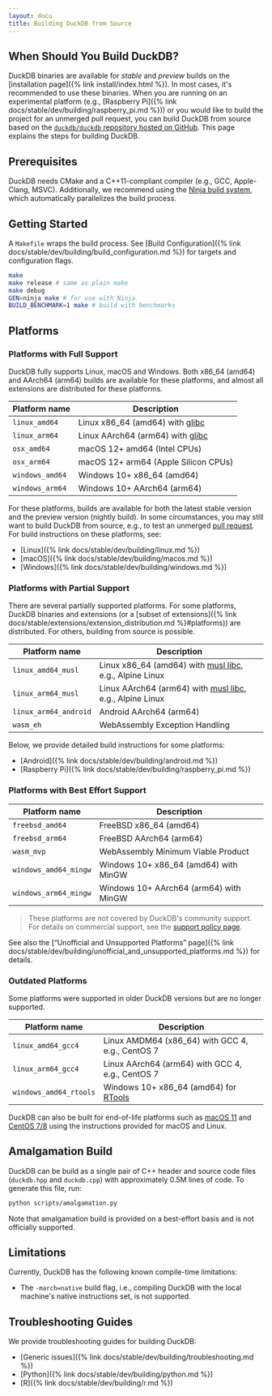 ```yaml
---
layout: docu
title: Building DuckDB from Source
---
```


## When Should You Build DuckDB?

DuckDB binaries are available for _stable_ and _preview_ builds on the [installation page]({% link install/index.html %}).
In most cases, it's recommended to use these binaries.
When you are running on an experimental platform (e.g., [Raspberry Pi]({% link docs/stable/dev/building/raspberry_pi.md %})) or you would like to build the project for an unmerged pull request,
you can build DuckDB from source based on the [`duckdb/duckdb` repository hosted on GitHub](https://github.com/duckdb/duckdb/).
This page explains the steps for building DuckDB.

## Prerequisites

DuckDB needs CMake and a C++11-compliant compiler (e.g., GCC, Apple-Clang, MSVC).
Additionally, we recommend using the [Ninja build system](https://ninja-build.org/), which automatically parallelizes the build process.

## Getting Started

A `Makefile` wraps the build process.
See [Build Configuration]({% link docs/stable/dev/building/build_configuration.md %}) for targets and configuration flags.

```bash
make
make release # same as plain make
make debug
GEN=ninja make # for use with Ninja
BUILD_BENCHMARK=1 make # build with benchmarks
```

## Platforms

### Platforms with Full Support

DuckDB fully supports Linux, macOS and Windows. Both x86_64 (amd64) and AArch64 (arm64) builds are available for these platforms, and almost all extensions are distributed for these platforms.

| Platform name      | Description                                                            |
|--------------------|------------------------------------------------------------------------|
| `linux_amd64`      | Linux x86_64 (amd64) with [glibc](https://www.gnu.org/software/libc/)  |
| `linux_arm64`      | Linux AArch64 (arm64) with [glibc](https://www.gnu.org/software/libc/) |
| `osx_amd64`        | macOS 12+ amd64 (Intel CPUs)                                           |
| `osx_arm64`        | macOS 12+ arm64 (Apple Silicon CPUs)                                   |
| `windows_amd64`    | Windows 10+ x86_64 (amd64)                                             |
| `windows_arm64`    | Windows 10+ AArch64 (arm64)                                            |

For these platforms, builds are available for both the latest stable version and the preview version (nightly build).
In some circumstances, you may still want to build DuckDB from source, e.g., to test an unmerged [pull request](https://github.com/duckdb/duckdb/pulls).
For build instructions on these platforms, see:

* [Linux]({% link docs/stable/dev/building/linux.md %})
* [macOS]({% link docs/stable/dev/building/macos.md %})
* [Windows]({% link docs/stable/dev/building/windows.md %})

### Platforms with Partial Support

There are several partially supported platforms.
For some platforms, DuckDB binaries and extensions (or a [subset of extensions]({% link docs/stable/extensions/extension_distribution.md %}#platforms)) are distributed.
For others, building from source is possible.

| Platform name          | Description                                                                                          |
|------------------------|------------------------------------------------------------------------------------------------------|
| `linux_amd64_musl`     | Linux x86_64 (amd64) with [musl libc](https://musl.libc.org/), e.g., Alpine Linux                    |
| `linux_arm64_musl`     | Linux AArch64 (arm64) with [musl libc](https://musl.libc.org/), e.g., Alpine Linux                   |
| `linux_arm64_android`  | Android AArch64 (arm64)                                                                              |
| `wasm_eh`              | WebAssembly Exception Handling                                                                       |

Below, we provide detailed build instructions for some platforms:

* [Android]({% link docs/stable/dev/building/android.md %})
* [Raspberry Pi]({% link docs/stable/dev/building/raspberry_pi.md %})

### Platforms with Best Effort Support

| Platform name          | Description                                                                                          |
|------------------------|------------------------------------------------------------------------------------------------------|
| `freebsd_amd64`        | FreeBSD x86_64 (amd64)                                                                               |
| `freebsd_arm64`        | FreeBSD AArch64 (arm64)                                                                              |
| `wasm_mvp`             | WebAssembly Minimum Viable Product                                                                   |
| `windows_amd64_mingw`  | Windows 10+ x86_64 (amd64) with MinGW                                                                |
| `windows_arm64_mingw`  | Windows 10+ AArch64 (arm64) with MinGW                                                               |

> These platforms are not covered by DuckDB's community support. For details on commercial support, see the [support policy page](https://duckdblabs.com/community_support_policy#platforms).

See also the [“Unofficial and Unsupported Platforms” page]({% link docs/stable/dev/building/unofficial_and_unsupported_platforms.md %}) for details.

### Outdated Platforms

Some platforms were supported in older DuckDB versions but are no longer supported.

| Platform name          | Description                                                                                          |
|------------------------|------------------------------------------------------------------------------------------------------|
| `linux_amd64_gcc4`     | Linux AMDM64 (x86_64) with GCC 4, e.g., CentOS 7                                                     |
| `linux_arm64_gcc4`     | Linux AArch64 (arm64) with GCC 4, e.g., CentOS 7                                                     |
| `windows_amd64_rtools` | Windows 10+ x86_64 (amd64) for [RTools](https://cran.r-project.org/bin/windows/Rtools/)              |

DuckDB can also be built for end-of-life platforms such as [macOS 11](https://endoflife.date/macos) and [CentOS 7/8](https://endoflife.date/centos) using the instructions provided for macOS and Linux.

## Amalgamation Build

DuckDB can be build as a single pair of C++ header and source code files (`duckdb.hpp` and `duckdb.cpp`) with approximately 0.5M lines of code.
To generate this file, run:

```bash
python scripts/amalgamation.py
```

Note that amalgamation build is provided on a best-effort basis and is not officially supported.

## Limitations

Currently, DuckDB has the following known compile-time limitations:

* The `-march=native` build flag, i.e., compiling DuckDB with the local machine's native instructions set, is not supported.

## Troubleshooting Guides

We provide troubleshooting guides for building DuckDB:

* [Generic issues]({% link docs/stable/dev/building/troubleshooting.md %})
* [Python]({% link docs/stable/dev/building/python.md %})
* [R]({% link docs/stable/dev/building/r.md %})
